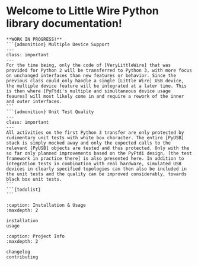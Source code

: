 # Welcome to Little Wire Python library documentation!

````{caution}
**WORK IN PROGRESS!**
```{admonition} Multiple Device Support
---
class: important
---
For the time being, only the code of [VeryLittleWire] that was provided for Python 2 will be transferred to Python 3, with more focus on unchanged interfaces than new features or behavior. Since the previous class could only handle a single [Little Wire] USB device, the multiple device feature will be integrated at a later time. This is then where [PyFtdi's multiple and simultaneous device usage feaures] will most likely come in and require a rework of the inner and outer interfaces.
```
```{admonition} Unit Test Quality
---
class: important
---
All activities on the first Python 3 transfer are only protected by rudimentary unit tests with white box character. The entire [PyUSB] stack is simply mocked away and only the expected calls to the relevant [PyUSB] objects are tested and thus protected. Only with the so far only planned improvements based on the PyFtdi design, [the test framework in practice there] is also presented here. In addition to integration tests in combination with real hardware, simulated USB devices in clearly specified topologies can then also be included in the unit tests and the quality can be improved considerably, towards black box unit tests.
```
```{todolist}
```
````

[verylittlewire]: https://github.com/tiacsys/verylittlewire/blob/adajoh99/master/Python/library%20v1.0/littleWire.py "Little Wire access for Python 2"
[little wire]: https://github.com/littlewire/Little-Wire "multi-featured USB controlled hardware tool"
[pyusb]: https://github.com/pyusb/pyusb "Easy USB access for Python"
[pyftdi's multiple and simultaneous device usage feaures]: https://eblot.github.io/pyftdi/features.html#devices "Features of the FTDI device driver written in pure Python"
[the test framework in practice there]: https://eblot.github.io/pyftdi/testing.html "Testing of the FTDI device driver written in pure Python"

```{toctree}
:caption: Installation & Usage
:maxdepth: 2

installation
usage
```

```{toctree}
:caption: Project Info
:maxdepth: 2

changelog
contributing
```

```{include} ../../README.md

```
